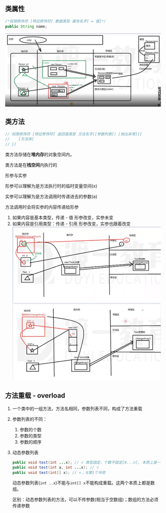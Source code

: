 ## 类属性
```java
/*权限修饰符 [特征修饰符] 数据类型 属性名字[ = 值]*/
public String name;
```
![](images/7.png)
## 类方法
```java
// 权限修饰符 [特征修饰符] 返回值类型 方法名字([参数列表]) [抛出异常][{
//    [方法体]
// }]
```
类方法存储在**堆内存**的对象空间内。

类方法是在**栈空间**内执行的

形参与实参

形参可以理解为是方法执行时的临时变量空间(x)

实参可以理解为是方法调用时传递进去的参数(a)

方法调用时会将实参的内容传递给形参
1. 如果内容是基本类型，传递 - 值    形参改变，实参未变
2. 如果内容是引用类型：传递 - 引用  形参改变，实参也跟着改变
![](images/8.png)
![](images/9.png)
## 方法重载 - overload
1. 一个类中的一组方法，方法名相同，参数列表不同，构成了方法重载
2. 参数列表的不同：
   1. 参数的个数
   2. 参数的类型
   3. 参数的顺序
3. 动态参数列表
   ```java
   public void test(int ...x); // √ 类型固定，个数不固定[0...n], 本质上是一个数组int[] x;但不能与int[] x构成重载
   public void test(int a, int ...x); // √
   public void test(int[] x); // ×；与第1个冲突
   ```
   动态参数列表(```int ..x```)不能与```int[] x```不能构成重载。这两个本质上都是数组。

   区别：动态参数列表的方法，可以不传参数(相当于空数组)；数组的方法必须传递参数
